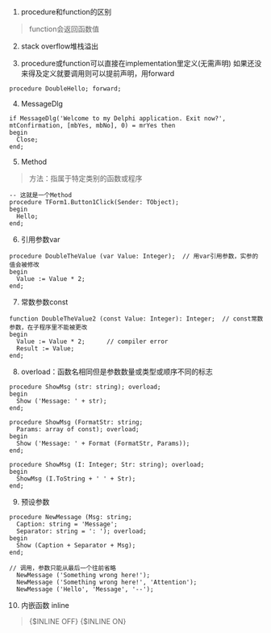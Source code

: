 1. procedure和function的区别
> function会返回函数值

2. stack overflow堆栈溢出

3. procedure或function可以直接在implementation里定义(无需声明)
   如果还没来得及定义就要调用则可以提前声明，用forward
```
procedure DoubleHello; forward; 
```

4. MessageDlg
```
if MessageDlg('Welcome to my Delphi application. Exit now?', 
mtConfirmation, [mbYes, mbNo], 0) = mrYes then
begin
  Close; 
end;
```

5. Method
> 方法：指属于特定类别的函数或程序
```
-- 这就是一个Method
procedure TForm1.Button1Click(Sender: TObject);
begin
  Hello;
end;
```

6. 引用参数var
```
procedure DoubleTheValue (var Value: Integer);  // 用var引用参数，实参的值会被修改
begin
  Value := Value * 2;
end;
```

7. 常数参数const
```
function DoubleTheValue2 (const Value: Integer): Integer;  // const常数参数，在子程序里不能被更改
begin
  Value := Value * 2;      // compiler error
  Result := Value;
end;
```

8. overload：函数名相同但是参数数量或类型或顺序不同的标志
```
procedure ShowMsg (str: string); overload;
begin
  Show ('Message: ' + str);
end;

procedure ShowMsg (FormatStr: string;
  Params: array of const); overload;
begin
  Show ('Message: ' + Format (FormatStr, Params));
end;

procedure ShowMsg (I: Integer; Str: string); overload;
begin
  ShowMsg (I.ToString + ' ' + Str);
end;
```

9. 预设参数
```
procedure NewMessage (Msg: string;
  Caption: string = 'Message';
  Separator: string = ': '); overload;
begin
  Show (Caption + Separator + Msg);
end;

// 调用，参数只能从最后一个往前省略
  NewMessage ('Something wrong here!');
  NewMessage ('Something wrong here!', 'Attention');
  NewMessage ('Hello', 'Message', '--');
```

10. 内嵌函数 inline
> {$INLINE OFF}
> {$INLINE ON}


